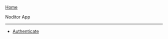 <i class="fa fa-heartbeat fa-2x" style="float:left;margin-left:37px;margin-top:-137px;color:mediumvioletred;" aria-hidden="true"></i></i>

<!-- Do not use ../ ./ / in the next path or the main sidebar will not highlight the Overview heading -->
[<i class="nav-arrow-left fa fa-angle-left fa-2x"></i> Home](main.md?id=Overview)

<div class="sidebar-title">Noditor App</div>

---

* [Authenticate](../app/auth.md?id=Authenticate)
